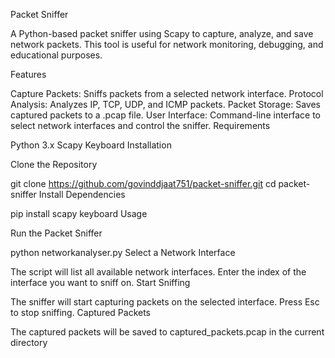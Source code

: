 Packet Sniffer

A Python-based packet sniffer using Scapy to capture, analyze, and save network packets. This tool is useful for network monitoring, debugging, and educational purposes.

Features

Capture Packets: Sniffs packets from a selected network interface.
Protocol Analysis: Analyzes IP, TCP, UDP, and ICMP packets.
Packet Storage: Saves captured packets to a .pcap file.
User Interface: Command-line interface to select network interfaces and control the sniffer.
Requirements

Python 3.x
Scapy
Keyboard
Installation

Clone the Repository

git clone https://github.com/govinddjaat751/packet-sniffer.git
cd packet-sniffer
Install Dependencies

pip install scapy keyboard
Usage

Run the Packet Sniffer

python networkanalyser.py
Select a Network Interface

The script will list all available network interfaces.
Enter the index of the interface you want to sniff on.
Start Sniffing

The sniffer will start capturing packets on the selected interface.
Press Esc to stop sniffing.
Captured Packets

The captured packets will be saved to captured_packets.pcap in the current directory
